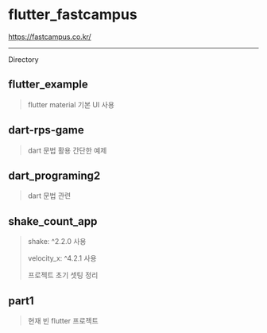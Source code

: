 # flutter_fastcampus 
https://fastcampus.co.kr/ 

***
  Directory
## flutter_example
> flutter material 기본 UI 사용

## dart-rps-game
> dart 문법 활용 간단한 예제

## dart_programing2
> dart 문법 관련

## shake_count_app
> shake: ^2.2.0 사용
> 
> velocity_x: ^4.2.1 사용
>
> 프로젝트 초기 셋팅 정리

## part1
> 현재 빈 flutter 프로젝트

